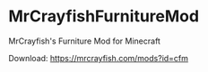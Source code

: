 MrCrayfishFurnitureMod
======================

MrCrayfish's Furniture Mod for Minecraft

Download: https://mrcrayfish.com/mods?id=cfm
